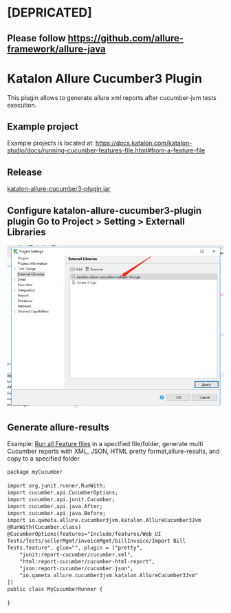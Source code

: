 # [DEPRICATED]
## Please follow https://github.com/allure-framework/allure-java
Katalon Allure Cucumber3 Plugin
=====================

This plugin allows to generate allure xml reports after cucumber-jvm tests execution.

## Example project
Example projects is located at: https://docs.katalon.com/katalon-studio/docs/running-cucumber-features-file.html#from-a-feature-file
## Release
 [katalon-allure-cucumber3-plugin.jar](https://github.com/spt110/katalon-allure-cucumber3-plugin/wiki/Release)

## Configure katalon-allure-cucumber3-plugin plugin Go to Project > Setting > Externall Libraries
![project-setting](project-setting.png)

## Generate allure-results
Example: [Run all Feature files](https://docs.katalon.com/katalon-studio/docs/running-cucumber-features-file.html#from-a-feature-file) in a specified file/folder, generate multi Cucumber reports with XML, JSON, HTML pretty format,allure-results, and copy to a specified folder
```
package myCucumber

import org.junit.runner.RunWith;
import cucumber.api.CucumberOptions;
import cucumber.api.junit.Cucumber;
import cucumber.api.java.After;
import cucumber.api.java.Before;
import io.qameta.allure.cucumber3jvm.katalon.AllureCucumber3Jvm
@RunWith(Cucumber.class)
@CucumberOptions(features="Include/features/Web UI Tests/Tests/sellerMgmt/invoiceMgmt/billInvoice/Import Bill Tests.feature", glue="", plugin = ["pretty",
	"junit:report-cucumber/cucumber.xml",
	"html:report-cucumber/cucumber-html-report",
	"json:report-cucumber/cucumber.json",
	"io.qameta.allure.cucumber3jvm.katalon.AllureCucumber3Jvm"
])
public class MyCucumberRunner {

}
```